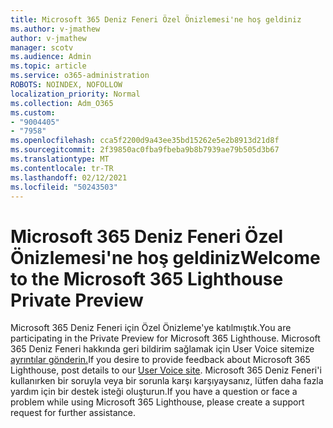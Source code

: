 ```yaml
---
title: Microsoft 365 Deniz Feneri Özel Önizlemesi'ne hoş geldiniz
ms.author: v-jmathew
author: v-jmathew
manager: scotv
ms.audience: Admin
ms.topic: article
ms.service: o365-administration
ROBOTS: NOINDEX, NOFOLLOW
localization_priority: Normal
ms.collection: Adm_O365
ms.custom:
- "9004405"
- "7958"
ms.openlocfilehash: cca5f2200d9a43ee35bd15262e5e2b8913d21d8f
ms.sourcegitcommit: 2f39850ac0fba9fbeba9b8b7939ae79b505d3b67
ms.translationtype: MT
ms.contentlocale: tr-TR
ms.lasthandoff: 02/12/2021
ms.locfileid: "50243503"
---
```

# <a name="welcome-to-the-microsoft-365-lighthouse-private-preview"></a><span data-ttu-id="eaf68-102">Microsoft 365 Deniz Feneri Özel Önizlemesi'ne hoş geldiniz</span><span class="sxs-lookup"><span data-stu-id="eaf68-102">Welcome to the Microsoft 365 Lighthouse Private Preview</span></span>

<span data-ttu-id="eaf68-103">Microsoft 365 Deniz Feneri için Özel Önizleme'ye katılmıştık.</span><span class="sxs-lookup"><span data-stu-id="eaf68-103">You are participating in the Private Preview for Microsoft 365 Lighthouse.</span></span> <span data-ttu-id="eaf68-104">Microsoft 365 Deniz Feneri hakkında geri bildirim sağlamak için User Voice sitemize [ayrıntılar gönderin.](https://aka.ms/M365Lighthouseuservoice)</span><span class="sxs-lookup"><span data-stu-id="eaf68-104">If you desire to provide feedback about Microsoft 365 Lighthouse, post details to our [User Voice site](https://aka.ms/M365Lighthouseuservoice).</span></span> <span data-ttu-id="eaf68-105">Microsoft 365 Deniz Feneri'i kullanırken bir soruyla veya bir sorunla karşı karşıyaysanız, lütfen daha fazla yardım için bir destek isteği oluşturun.</span><span class="sxs-lookup"><span data-stu-id="eaf68-105">If you have a question or face a problem while using Microsoft 365 Lighthouse, please create a support request for further assistance.</span></span>
